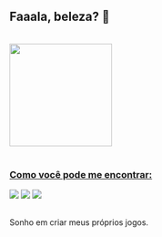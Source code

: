 ## Faaala, beleza? 👋

<br/>

<div align="left">
  <a href="https://github.com/devmatheusrocha">
  <img height="180em" src="https://github-readme-stats.vercel.app/api?username=devmatheusrocha&show_icons=false&theme=tokyonight&include_all_commits=true&count_private=true"/>
</div><br/>

### Como você pode me encontrar:

<div> 
  <a href="https://www.instagram.com/devmatheusrocha/" target="_blank"><img src="https://img.shields.io/badge/-Instagram-%23E4405F?style=for-the-badge&logo=instagram&logoColor=white" target="_blank"></a>
  <a href = "mailto:devmatheusrocha@gmail.com"><img src="https://img.shields.io/badge/-Gmail-%23333?style=for-the-badge&logo=gmail&logoColor=white" target="_blank"></a>
  <a href="https://www.linkedin.com/in/devmatheusrocha/" target="_blank"><img src="https://img.shields.io/badge/-LinkedIn-%230077B5?style=for-the-badge&logo=linkedin&logoColor=white" target="_blank"></a> 
 </div>

## 

Sonho em criar meus próprios jogos.

<!--
**devmatheusrocha/devmatheusrocha** is a ✨ _special_ ✨ repository because its `README.md` (this file) appears on your GitHub profile.

Atualmente estou completamente focado no desenvolvimento de jogos.
Estudo C# e assim que eu sentir que tenho um dominio melhor, irei passar para C++.
<!--
